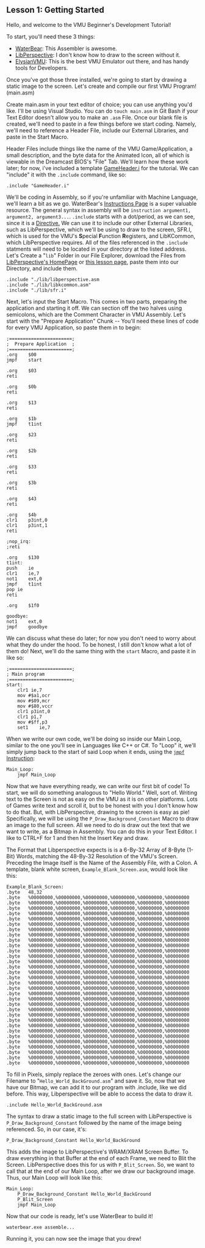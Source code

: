 ## Lesson 1: Getting Started

Hello, and welcome to the VMU Beginner's Development Tutorial!

To start, you'll need these 3 things:

- [WaterBear](https://wtetzner.github.io/waterbear/): 	This Assembler is awesome.
- [LibPerspective](https://slum.online/dreamcast/):	I don't know how to draw to the screen without it.
- [ElysianVMU](http://evmu.elysianshadows.com/): This is the best VMU Emulator out there, and has handy tools for Developers.

Once you've got those three installed, we're going to start by drawing a static image to the screen. Let's create and compile our first VMU Program!
(main.asm)

Create main.asm in your text editor of choice; you can use anything you'd like. I'll be using Visual Studio. You can do `touch main.asm` in Git Bash if your Text Editor doesn't allow you to make an `.asm` File. Once our blank file is created, we'll need to paste in a few things before we start coding. Namely, we'll need to reference a Header File, include our External Libraries, and paste in the Start Macro. 

Header Files include things like the name of the VMU Game/Application, a small description, and the byte data for the Animated Icon, all of which is viewable in the Dreamcast BIOS's "File" Tab. We'll learn how these work later; for now, i've included a template [GameHeader.i](https://github.com/Candle-Electric/VMU_Development_Beginners-Tutorial/blob/main/Lesson_1/GameHeader.i) for the tutorial. We can "include" it with the `.include` command, like so:

	.include "GameHeader.i"

 We'll be coding in Assembly, so if you're unfamiliar with Machine Language, we'll learn a bit as we go. WaterBear's [Instructions Page](https://wtetzner.github.io/waterbear/instructions.html) is a super valuable resource. The general syntax in assembly will be `instruction argument1, argument2, argument3...`. `.include` starts with a dot/period, as we can see, since it is a [Directive.](https://wtetzner.github.io/waterbear/directives.html#include) We can use it to include our other External Libraries, such as LibPerspective, which we'll be using to draw to the screen, SFR.I, which is used for the VMU's **S**pecial **F**unction **R**egisters, and LibKCommon, which LibPerspective requires. All of the files referenced in the `.include` statments will need to be located in your directory at the listed address. Let's Create a "`lib`" Folder in our File Explorer, download the Files from [LibPerspective's HomePage](https://slum.online/dreamcast/) or [this lesson page](https://github.com/Candle-Electric/VMU_Development_Beginners-Tutorial/blob/main/Lesson_1/lib/), paste them into our Directory, and include them.

 	.include "./lib/libperspective.asm 
  	.include "./lib/libkcommon.asm"
   	.include "./lib/sfr.i"

Next, let's input the Start Macro. This comes in two parts, preparing the application and starting it off. We can section off the two halves using semicolons, which are the Comment Character in VMU Assembly. Let's start with the "Prepare Application" Chunk -- You'll need these lines of code for every VMU Application, so paste them in to begin:

  	;=======================;
	;  Prepare Application	;
	;=======================;
  	.org	$00
	jmpf	start

	.org	$03
	reti	

	.org	$0b
	reti	
	
	.org	$13
	reti	

	.org	$1b
	jmpf	t1int
	
	.org	$23
	reti	

	.org	$2b
	reti	
	
	.org	$33
	reti	

	.org	$3b
	reti	

	.org	$43
	reti	

	.org	$4b
	clr1	p3int,0
	clr1	p3int,1
	reti

	;nop_irq:
	;reti

	.org	$130	
	t1int:
	push	ie
	clr1	ie,7
	not1	ext,0
	jmpf	t1int
	pop	ie
	reti

	.org	$1f0

	goodbye:	
	not1	ext,0
	jmpf	goodbye


We can discuss what these do later; for now you don't need to worry about what they do under the hood. To be honest, I still don't know what a lot of them do! Next, we'll do the same thing with the `start` Macro, and paste it in like so:

	;=======================;
	; Main program
	;=======================;
	start:
		clr1 ie,7
		mov #$a1,ocr
		mov #$09,mcr
		mov #$80,vccr
		clr1 p3int,0
		clr1 p1,7
		mov #$ff,p3
		set1    ie,7

When we write our own code, we'll be doing so inside our Main Loop, similar to the one you'll see in Languages like C++ or C#. To "Loop" it, we'll simply jump back to the start of said Loop when it ends, using the [`jmpf` Instruction](https://wtetzner.github.io/waterbear/instructions.html#jmpf):

	Main_Loop:
		jmpf Main_Loop

Now that we have everything ready, we can write our first bit of code! To start, we will do something analogous to "Hello World." Well, sort of. Writing text to the Screen is not as easy on the VMU as it is on other platforms. Lots of Games write text and scroll it, but to be honest with you I don't know how to do that. But, with LibPerspective, drawing to the screen is easy as pie! Specifically, we will be using the `P_Draw_Background_Constant` Macro to draw an image to the full screen. All we need to do is draw out the text that we want to write, as a Bitmap in Assembly. You can do this in your Text Editor. I like to CTRL+F for 1 and then hit the Insert Key and draw. 

The Format that Libperspective expects is is a 6-By-32 Array of 8-Byte (1-Bit) Words, matching the 48-By-32 Resolution of the VMU's Screen. Preceding the Image itself is the Name of the Assembly File, with a Colon. A template, blank white screen, `Example_Blank_Screen.asm`, would look like this:

	Example_Blank_Screen:
	.byte	48,32
	.byte	%00000000,%00000000,%00000000,%00000000,%00000000,%00000000
	.byte	%00000000,%00000000,%00000000,%00000000,%00000000,%00000000
	.byte	%00000000,%00000000,%00000000,%00000000,%00000000,%00000000
	.byte	%00000000,%00000000,%00000000,%00000000,%00000000,%00000000
	.byte	%00000000,%00000000,%00000000,%00000000,%00000000,%00000000
	.byte	%00000000,%00000000,%00000000,%00000000,%00000000,%00000000
	.byte	%00000000,%00000000,%00000000,%00000000,%00000000,%00000000
	.byte	%00000000,%00000000,%00000000,%00000000,%00000000,%00000000
	.byte	%00000000,%00000000,%00000000,%00000000,%00000000,%00000000
	.byte	%00000000,%00000000,%00000000,%00000000,%00000000,%00000000
	.byte	%00000000,%00000000,%00000000,%00000000,%00000000,%00000000
	.byte	%00000000,%00000000,%00000000,%00000000,%00000000,%00000000
	.byte	%00000000,%00000000,%00000000,%00000000,%00000000,%00000000
	.byte	%00000000,%00000000,%00000000,%00000000,%00000000,%00000000
	.byte	%00000000,%00000000,%00000000,%00000000,%00000000,%00000000
	.byte	%00000000,%00000000,%00000000,%00000000,%00000000,%00000000
	.byte	%00000000,%00000000,%00000000,%00000000,%00000000,%00000000
	.byte	%00000000,%00000000,%00000000,%00000000,%00000000,%00000000
	.byte	%00000000,%00000000,%00000000,%00000000,%00000000,%00000000
	.byte	%00000000,%00000000,%00000000,%00000000,%00000000,%00000000
	.byte	%00000000,%00000000,%00000000,%00000000,%00000000,%00000000
	.byte	%00000000,%00000000,%00000000,%00000000,%00000000,%00000000
	.byte	%00000000,%00000000,%00000000,%00000000,%00000000,%00000000
	.byte	%00000000,%00000000,%00000000,%00000000,%00000000,%00000000
	.byte	%00000000,%00000000,%00000000,%00000000,%00000000,%00000000
	.byte	%00000000,%00000000,%00000000,%00000000,%00000000,%00000000
	.byte	%00000000,%00000000,%00000000,%00000000,%00000000,%00000000
	.byte	%00000000,%00000000,%00000000,%00000000,%00000000,%00000000
	.byte	%00000000,%00000000,%00000000,%00000000,%00000000,%00000000
	.byte	%00000000,%00000000,%00000000,%00000000,%00000000,%00000000
	.byte	%00000000,%00000000,%00000000,%00000000,%00000000,%00000000
	.byte	%00000000,%00000000,%00000000,%00000000,%00000000,%00000000

To fill in Pixels, simply replace the zeroes with ones. Let's change our Filename to "`Hello_World_BackGround.asm`" and save it. So, now that we have our Bitmap, we can add it to our program with .include, like we did before. This way, Libperspective will be able to access the data to draw it. 

	.include Hello_World_BackGround.asm

The syntax to draw a static image to the full screen with LibPerspective is `P_Draw_Background_Constant` followed by the name of the image being referenced. So, in our case, it's:

	P_Draw_Background_Constant Hello_World_BackGround

This adds the image to LibPerspective's WRAM/XRAM Screen Buffer. To draw everything in that Buffer at the end of each Frame, we need to Blit the Screen. LibPerspective does this for us with `P_Blit_Screen`. So, we want to call that at the end of our Main Loop, after we draw our background image. Thus, our Main Loop will look like this:

	Main_Loop:
		P_Draw_Background_Constant Hello_World_BackGround
		P_Blit_Screen
		jmpf Main_Loop

Now that our code is ready, let's use WaterBear to build it!

	waterbear.exe assemble...

Running it, you can now see the image that you drew!
